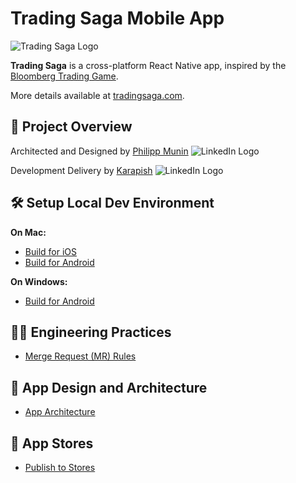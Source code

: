 # Trading Saga Mobile App

![Trading Saga Logo](https://tradingsaga.com/logo.png)

**Trading Saga** is a cross-platform React Native app, inspired by the [Bloomberg Trading Game](https://www.bloomberg.com/features/2015-stock-chart-trading-game/).

More details available at [tradingsaga.com](https://tradingsaga.com).

## 🚀 Project Overview

Architected and Designed by [Philipp Munin](https://www.linkedin.com/in/pmunin) ![LinkedIn Logo](https://upload.wikimedia.org/wikipedia/commons/c/ca/LinkedIn_logo_initials.png)
  
Development Delivery by [Karapish](https://www.linkedin.com/in/karapish) ![LinkedIn Logo](https://upload.wikimedia.org/wikipedia/commons/c/ca/LinkedIn_logo_initials.png)

## 🛠️ Setup Local Dev Environment

**On Mac:**
  - [Build for iOS](docs/LOCAL-SETUP-MAC-XCODE.md)
  - [Build for Android](docs/LOCAL-SETUP-MAC-ANDROID.md)

**On Windows:**
  - [Build for Android](docs/LOCAL-SETUP-WIN-ANDROID.md)

## 🧑‍💻 Engineering Practices
- [Merge Request (MR) Rules](docs/MERGE-REQUEST.md)

## 📐 App Design and Architecture
- [App Architecture](docs/APP-ARCHITECTURE.md)

## 🛒 App Stores
- [Publish to Stores](docs/PUBLISH-STORE.md)
